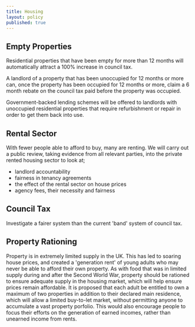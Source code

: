 ```yaml
---
title: Housing
layout: policy
published: true
---
```


## Empty Properties

Residential properties that have been empty for more than 12 months will automatically attract a 100% increase in council tax.

A landlord of a property that has been unoccupied for 12 months or more can, once the property has been occupied for 12 months or more, claim a 6 month rebate on the council tax paid before the property was occupied.

Government-backed lending schemes will be offered to landlords with unoccupied residential properties that require refurbishment or repair in order to get them back into use.


## Rental Sector

With fewer people able to afford to buy, many are renting. We will carry out a public review, taking evidence from all relevant parties, into the private rented housing sector to look at;
  * landlord accountability
  * fairness in tenancy agreements
  * the effect of the rental sector on house prices
  * agency fees, their necessity and fairness

## Council Tax

Investigate a fairer system than the current 'band' system of council tax.

## Property Rationing

Property is in extremely limited supply in the UK. This has led to soaring house prices, and created a 'generation rent' of young adults who may never be able to afford their own property. As with food that was in limited supply during and after the Second World War, property should be rationed to ensure adequate supply in the housing market, which will help ensure prices remain affordable. It is proposed that each adult be entitled to own a maximum of two properties in addition to their declared main residence, which will allow a limited buy-to-let market, without permitting anyone to accumulate a vast property porfolio. This would also encourage people to focus their efforts on the generation of earned incomes, rather than unearned income from rents. 

